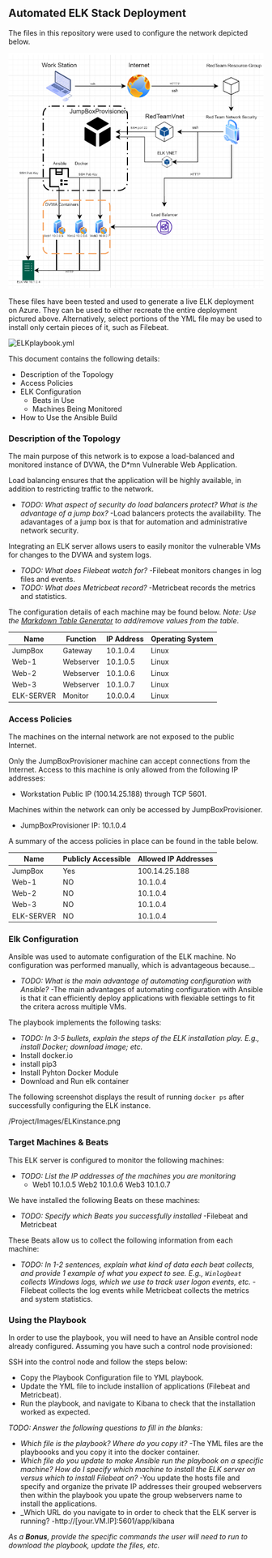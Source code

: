## Automated ELK Stack Deployment

The files in this repository were used to configure the network depicted below.

![TODO: Update the path with the name of your diagram](Diagrams/Topology.png)

These files have been tested and used to generate a live ELK deployment on Azure. They can be used to either recreate the entire deployment pictured above. Alternatively, select portions of the YML file may be used to install only certain pieces of it, such as Filebeat.

![ELKplaybook.yml](Ansible/ELKplaybook.yml)
								  								  
								  
This document contains the following details:
- Description of the Topology
- Access Policies
- ELK Configuration
  - Beats in Use
  - Machines Being Monitored
- How to Use the Ansible Build


### Description of the Topology

The main purpose of this network is to expose a load-balanced and monitored instance of DVWA, the D*mn Vulnerable Web Application.

Load balancing ensures that the application will be highly available, in addition to restricting traffic to the network.
- _TODO: What aspect of security do load balancers protect? What is the advantage of a jump box?_
	-Load balancers protects the availability. The adavantages of a jump box is that for automation and administrative network security. 

Integrating an ELK server allows users to easily monitor the vulnerable VMs for changes to the DVWA and system logs.
- _TODO: What does Filebeat watch for?_
	-Filebeat monitors changes in log files and events.
- _TODO: What does Metricbeat record?_
	-Metricbeat records the metrics and statistics.
	
The configuration details of each machine may be found below.
_Note: Use the [Markdown Table Generator](http://www.tablesgenerator.com/markdown_tables) to add/remove values from the table_.

| Name     | Function | IP Address | Operating System |
|----------|----------|------------|------------------|
| JumpBox  | Gateway  | 10.1.0.4   | Linux            |
| Web-1    | Webserver| 10.1.0.5   | Linux            |
| Web-2    | Webserver| 10.1.0.6   | Linux            |
| Web-3    | Webserver| 10.1.0.7   | Linux            |
|ELK-SERVER| Monitor  | 10.0.0.4   | Linux            |

### Access Policies

The machines on the internal network are not exposed to the public Internet. 

Only the JumpBoxProvisioner machine can accept connections from the Internet. Access to this machine is only allowed from the following IP addresses:
- Workstation Public IP (100.14.25.188) through TCP 5601.

Machines within the network can only be accessed by JumpBoxProvisioner.
- JumpBoxProvisioner IP: 10.1.0.4

A summary of the access policies in place can be found in the table below.

| Name     | Publicly Accessible | Allowed IP Addresses |
|----------|---------------------|----------------------|
| JumpBox  | Yes                 | 100.14.25.188        |
|  Web-1   | NO                  | 10.1.0.4             |
|  Web-2   | NO                  | 10.1.0.4             |
|  Web-3   | NO                  | 10.1.0.4             |
|ELK-SERVER| NO                  | 10.1.0.4             |

### Elk Configuration

Ansible was used to automate configuration of the ELK machine. No configuration was performed manually, which is advantageous because...
- _TODO: What is the main advantage of automating configuration with Ansible?_
	-The main advantages of automating configuration with Ansible is that it can efficiently deploy applications with flexiable settings to fit the critera across multiple VMs.
	
The playbook implements the following tasks:
- _TODO: In 3-5 bullets, explain the steps of the ELK installation play. E.g., install Docker; download image; etc._
- Install docker.io
- install pip3
- Install Pyhton Docker Module
- Download and Run elk container

The following screenshot displays the result of running `docker ps` after successfully configuring the ELK instance.

/Project/Images/ELKinstance.png

### Target Machines & Beats
This ELK server is configured to monitor the following machines:
- _TODO: List the IP addresses of the machines you are monitoring_
	- Web1 10.1.0.5 Web2 10.1.0.6 Web3 10.1.0.7

We have installed the following Beats on these machines:
- _TODO: Specify which Beats you successfully installed_
	-Filebeat and Metricbeat

These Beats allow us to collect the following information from each machine:
- _TODO: In 1-2 sentences, explain what kind of data each beat collects, and provide 1 example of what you expect to see. E.g., `Winlogbeat` collects Windows logs, which we use to track user logon events, etc._
	-Filebeat collects the log events while Metricbeat collects the metrics and system statistics.
	
### Using the Playbook
In order to use the playbook, you will need to have an Ansible control node already configured. Assuming you have such a control node provisioned: 

SSH into the control node and follow the steps below:
- Copy the Playbook Configuration file to YML playbook.
- Update the YML file to include installion of applications (Filebeat and Metricbeat).
- Run the playbook, and navigate to Kibana to check that the installation worked as expected.

_TODO: Answer the following questions to fill in the blanks:_
- _Which file is the playbook? Where do you copy it?_
	-The YML files are the playboooks and you copy it into the docker container.
- _Which file do you update to make Ansible run the playbook on a specific machine? How do I specify which machine to install the ELK server on versus which to install Filebeat on?_
	-You update the hosts file and specify and organize the private IP addresses their grouped webservers then within the playbook you upate the group webservers name to install the applications.
- _Which URL do you navigate to in order to check that the ELK server is running?
	-http://[your.VM.IP]:5601/app/kibana

_As a **Bonus**, provide the specific commands the user will need to run to download the playbook, update the files, etc._